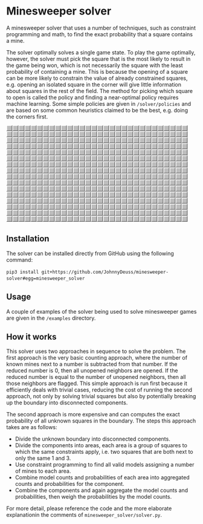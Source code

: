 # Minesweeper solver
A minesweeper solver that uses a number of techniques, such as constraint
programming and math, to find the exact probability that a square contains a
mine.

The solver optimally solves a single game state. To play the game optimally,
however, the solver must pick the square that is the most likely to result in
the game being won, which is not necessarily the square with the least
probability of containing a mine. This is because the opening of a square can be
more likely to constrain the value of already constrained squares, e.g. opening
an isolated square in the corner will give little information about squares in
the rest of the field. The method for picking which square to open is called the
policy and finding a near-optimal policy requires machine learning. Some simple
policies are given in `/solver/policies` and are based on some common heuristics
claimed to be the best, e.g. doing the corners first.

![An example of the solver doing its thing.](/examples/example.gif)

## Installation
The solver can be installed directly from GitHub using the following command:

`pip3 install git+https://github.com/JohnnyDeuss/minesweeper-solver#egg=minesweeper_solver`

## Usage
A couple of examples of the solver being used to solve minesweeper games are
given in the `/examples` directory.

## How it works
This solver uses two approaches in sequence to solve the problem. The first
approach is the very basic counting approach, where the number of known mines
next to a number is subtracted from that number. If the reduced number is 0,
then all unopened neighbors are opened. If the reduced number is equal to the
number of unopened neighbors, then all those neighbors are flagged. This simple
approach is run first because it efficiently deals with trivial cases, reducing
the cost of running the second approach, not only by solving trivial squares but
also by potentially breaking up the boundary into disconnected components.

The second approach is more expensive and can computes the exact probability of
all unknown squares in the boundary. The steps this approach takes are as
follows:
- Divide the unknown boundary into disconnected components.
- Divide the components into areas, each area is a group of squares to which the
  same constraints apply, i.e. two squares that are both next to only the same 1
  and 3. 
- Use constraint programming to find all valid models assigning a number of mines
  to each area.
- Combine model counts and probabilities of each area into aggregated counts and
  probabilities for the component.
- Combine the components and again aggregate the model counts and probabilities,
  then weigh the probabilities by the model counts.
  
For more detail, please reference the code and the more elaborate explanationin
the comments of `minesweeper_solver/solver.py`.
